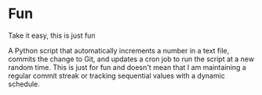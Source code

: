 # Fun
Take it easy, this is just fun

A Python script that automatically increments a number in a text file, commits the change to Git, and updates a cron job to run the script at a new random time. 
This is just for fun and doesn't mean that I am maintaining a regular commit streak or tracking sequential values with a dynamic schedule.
